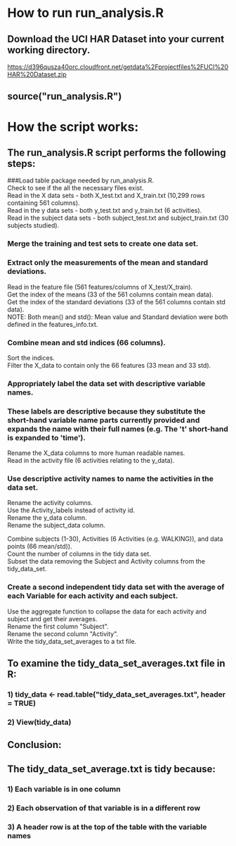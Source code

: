 # How to run run_analysis.R
## Download the UCI HAR Dataset into your current working directory.  
https://d396qusza40orc.cloudfront.net/getdata%2Fprojectfiles%2FUCI%20HAR%20Dataset.zip
## source("run_analysis.R")

# How the script works:  
## The run_analysis.R script performs the following steps:

###Load table package needed by run_analysis.R.  
Check to see if the all the necessary files exist.  
Read in the X data sets - both X_test.txt and X_train.txt (10,299 rows containing 561 columns).  
Read in the y data sets - both y_test.txt and y_train.txt (6 activities).  
Read in the subject data sets - both subject_test.txt and subject_train.txt (30 subjects studied).  
  
### Merge the training and test sets to create one data set.  
### Extract only the measurements of the mean and standard deviations.  
Read in the feature file (561 features/columns of X_test/X_train).  
Get the index of the means (33 of the 561 columns contain mean data).  
Get the index of the standard deviations (33 of the 561 columns contain std data).  
NOTE: Both mean() and std(): Mean value and Standard deviation were both defined in the features_info.txt.  

### Combine mean and std indices (66 columns).  
Sort the indices.  
Filter the X_data to contain only the 66 features (33 mean and 33 std).  
  
### Appropriately label the data set with descriptive variable names.  
### These labels are descriptive because they substitute the short-hand variable name parts currently provided and expands the name with their full names (e.g. The 't' short-hand is expanded to 'time').  
Rename the X_data columns to more human readable names.  
Read in the activity file (6 activities relating to the y_data).    
### Use descriptive activity names to name the activities in the data set.  
Rename the activity columns.   
Use the Activity_labels instead of activity id.  
Rename the y_data column.  
Rename the subject_data column.  
  
Combine subjects (1-30), Activities (6 Activities (e.g. WALKING)), and data points (66 mean/std)).  
Count the number of columns in the tidy data set.  
Subset the data removing the Subject and Activity columns from the tidy_data_set.  

### Create a second independent tidy data set with the average of each Variable for each activity and each subject.  
Use the aggregate function to collapse the data for each activity and subject and get their averages.  
Rename the first column "Subject".  
Rename the second column "Activity".  
Write the tidy_data_set_averages to a txt file.
  
## To examine the tidy_data_set_averages.txt file in R:  
### 1)	tidy_data <- read.table("tidy_data_set_averages.txt", header = TRUE)  
### 2)	View(tidy_data)  
  
## Conclusion:  
## The tidy_data_set_average.txt is tidy because:  
### 1)  Each variable is in one column  
### 2)  Each observation of that variable is in a different row  
### 3)  A header row is at the top of the table with the variable names
